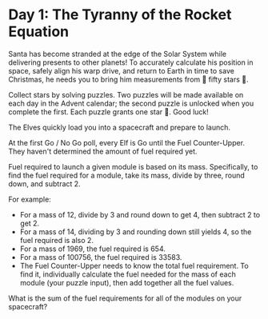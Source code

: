 # Day 1: The Tyranny of the Rocket Equation

Santa has become stranded at the edge of the Solar System while delivering presents to other planets!
To accurately calculate his position in space, safely align his warp drive, and return to Earth in time to save Christmas, he needs you to bring him measurements from 🌟 fifty stars 🌟.

Collect stars by solving puzzles.
Two puzzles will be made available on each day in the Advent calendar; the second puzzle is unlocked when you complete the first.
Each puzzle grants one star 🌟.
Good luck!

The Elves quickly load you into a spacecraft and prepare to launch.

At the first Go / No Go poll, every Elf is Go until the Fuel Counter-Upper.
They haven't determined the amount of fuel required yet.

Fuel required to launch a given module is based on its mass.
Specifically, to find the fuel required for a module, take its mass, divide by three, round down, and subtract 2.

For example:

* For a mass of 12, divide by 3 and round down to get 4, then subtract 2 to get 2.
* For a mass of 14, dividing by 3 and rounding down still yields 4, so the fuel required is also 2.
* For a mass of 1969, the fuel required is 654.
* For a mass of 100756, the fuel required is 33583.
* The Fuel Counter-Upper needs to know the total fuel requirement. To find it, individually calculate the fuel needed for the mass of each module (your puzzle input), then add together all the fuel values.

What is the sum of the fuel requirements for all of the modules on your spacecraft?